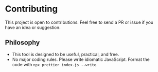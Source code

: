 # Contributing
This project is open to contributions. Feel free to send a PR or issue if you have an idea or suggestion.

## Philosophy
* This tool is designed to be useful, practical, and free.
* No major coding rules. Please write idiomatic JavaScript. Format the code with `npx prettier index.js --write`.